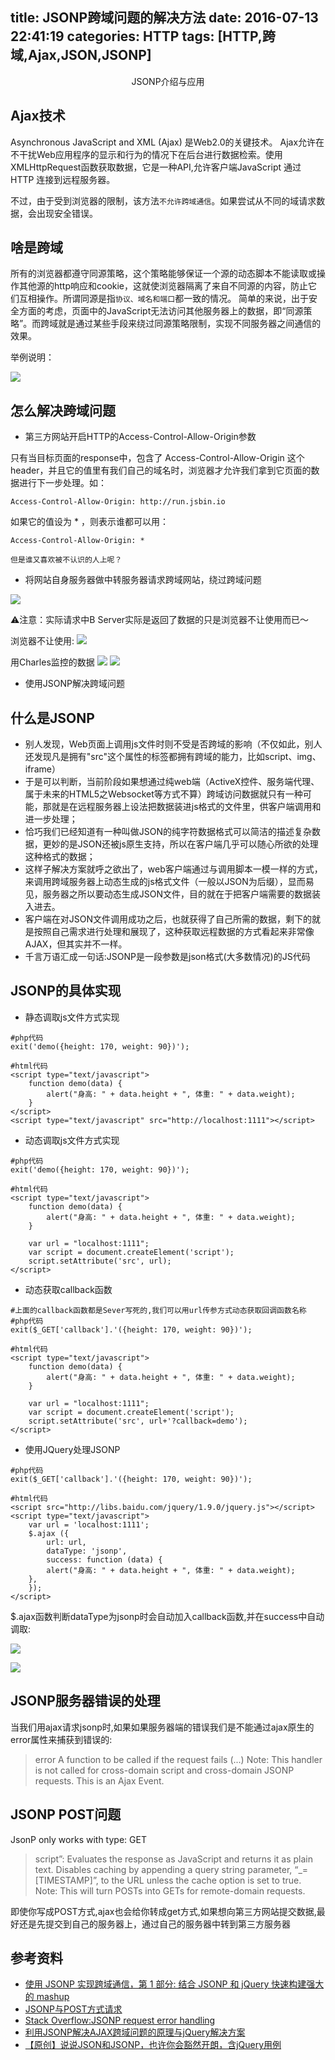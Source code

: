 title: JSONP跨域问题的解决方法
date: 2016-07-13 22:41:19
categories: HTTP
tags: [HTTP,跨域,Ajax,JSON,JSONP]
---

<center>JSONP介绍与应用</center>
<!--more-->

## Ajax技术
Asynchronous JavaScript and XML (Ajax) 是Web2.0的关键技术。
Ajax允许在不干扰Web应用程序的显示和行为的情况下在后台进行数据检索。使用XMLHttpRequest函数获取数据，它是一种API,允许客户端JavaScript 通过 HTTP 连接到远程服务器。

不过，由于受到浏览器的限制，该方法`不允许跨域通信`。如果尝试从不同的域请求数据，会出现安全错误。

## 啥是跨域

   所有的浏览器都遵守同源策略，这个策略能够保证一个源的动态脚本不能读取或操作其他源的http响应和cookie，这就使浏览器隔离了来自不同源的内容，防止它们互相操作。所谓同源是指`协议、域名和端口`都一致的情况。
简单的来说，出于安全方面的考虑，页面中的JavaScript无法访问其他服务器上的数据，即“同源策略”。而跨域就是通过某些手段来绕过同源策略限制，实现不同服务器之间通信的效果。

举例说明：

![](1.png)


## 怎么解决跨域问题

 - 第三方网站开启HTTP的Access-Control-Allow-Origin参数
   
只有当目标页面的response中，包含了 Access-Control-Allow-Origin 这个header，并且它的值里有我们自己的域名时，浏览器才允许我们拿到它页面的数据进行下一步处理。如：

```
Access-Control-Allow-Origin: http://run.jsbin.io
```

如果它的值设为 * ，则表示谁都可以用：

```
Access-Control-Allow-Origin: *
```

`但是谁又喜欢被不认识的人上呢？`
   
 - 将网站自身服务器做中转服务器请求跨域网站，绕过跨域问题

![](2.png)

⚠️注意：实际请求中B Server实际是返回了数据的只是浏览器不让使用而已～

浏览器不让使用:
![](3.png)

用Charles监控的数据
![](4.png)
![](5.png)

- 使用JSONP解决跨域问题

## 什么是JSONP

- 别人发现，Web页面上调用js文件时则不受是否跨域的影响（不仅如此，别人还发现凡是拥有"src"这个属性的标签都拥有跨域的能力，比如script、img、iframe）
- 于是可以判断，当前阶段如果想通过纯web端（ActiveX控件、服务端代理、属于未来的HTML5之Websocket等方式不算）跨域访问数据就只有一种可能，那就是在远程服务器上设法把数据装进js格式的文件里，供客户端调用和进一步处理；
- 恰巧我们已经知道有一种叫做JSON的纯字符数据格式可以简洁的描述复杂数据，更妙的是JSON还被js原生支持，所以在客户端几乎可以随心所欲的处理这种格式的数据；
- 这样子解决方案就呼之欲出了，web客户端通过与调用脚本一模一样的方式，来调用跨域服务器上动态生成的js格式文件（一般以JSON为后缀），显而易见，服务器之所以要动态生成JSON文件，目的就在于把客户端需要的数据装入进去。
- 客户端在对JSON文件调用成功之后，也就获得了自己所需的数据，剩下的就是按照自己需求进行处理和展现了，这种获取远程数据的方式看起来非常像AJAX，但其实并不一样。
- 千言万语汇成一句话:JSONP是一段参数是json格式(大多数情况)的JS代码

## JSONP的具体实现

- 静态调取js文件方式实现

```
#php代码
exit('demo({height: 170, weight: 90})');

#html代码
<script type="text/javascript">
    function demo(data) {
        alert("身高: " + data.height + ", 体重: " + data.weight);
    }
</script>	
<script type="text/javascript" src="http://localhost:1111"></script>

```

- 动态调取js文件方式实现

```
#php代码
exit('demo({height: 170, weight: 90})');

#html代码
<script type="text/javascript">
    function demo(data) {
        alert("身高: " + data.height + ", 体重: " + data.weight);
    }

    var url = "localhost:1111"; 
    var script = document.createElement('script');
    script.setAttribute('src', url);
</script>	
```

- 动态获取callback函数


```
#上面的callback函数都是Sever写死的,我们可以用url传参方式动态获取回调函数名称
#php代码
exit($_GET['callback'].'({height: 170, weight: 90})');

#html代码
<script type="text/javascript">
    function demo(data) {
        alert("身高: " + data.height + ", 体重: " + data.weight);
    }

    var url = "localhost:1111"; 
    var script = document.createElement('script');
    script.setAttribute('src', url+'?callback=demo');
</script>
```

- 使用JQuery处理JSONP

```
#php代码
exit($_GET['callback'].'({height: 170, weight: 90})');

#html代码
<script src="http://libs.baidu.com/jquery/1.9.0/jquery.js"></script>
<script type="text/javascript">
	var url = 'localhost:1111';
	$.ajax ({
		url: url,
		dataType: 'jsonp',
		success: function (data) {
		alert("身高: " + data.height + ", 体重: " + data.weight);
	},
	});
</script>
```

$.ajax函数判断dataType为jsonp时会自动加入callback函数,并在success中自动调取:


![](6.png)

![](7.png)


## JSONP服务器错误的处理

当我们用ajax请求jsonp时,如果如果服务器端的错误我们是不能通过ajax原生的error属性来捕获到错误的:
>error
A function to be called if the request fails (...) Note: This handler is not called for cross-domain script and cross-domain JSONP requests. This is an Ajax Event.


## JSONP POST问题
JsonP only works with type: GET
>script”: Evaluates the response as JavaScript and returns it as plain text. Disables caching by appending a query string parameter, “_=[TIMESTAMP]”, to the URL unless the cache option is set to true. Note: This will turn POSTs into GETs for remote-domain requests.

即使你写成POST方式,ajax也会给你转成get方式,如果想向第三方网站提交数据,最好还是先提交到自己的服务器上，通过自己的服务器中转到第三方服务器


## 参考资料

- [使用 JSONP 实现跨域通信，第 1 部分: 结合 JSONP 和 jQuery 快速构建强大的 mashup](http://www.ibm.com/developerworks/cn/web/wa-aj-jsonp1/index.html)
- [JSONP与POST方式请求](http://www.xiaoxiaozi.com/2011/11/25/2239/)
- [Stack Overflow:JSONP request error handling](http://stackoverflow.com/questions/19035557/jsonp-request-error-handling)
- [利用JSONP解决AJAX跨域问题的原理与jQuery解决方案](http://www.open-open.com/lib/view/open1344558130468.html)
- [【原创】说说JSON和JSONP，也许你会豁然开朗，含jQuery用例](http://www.cnblogs.com/dowinning/archive/2012/04/19/json-jsonp-jquery.html)
